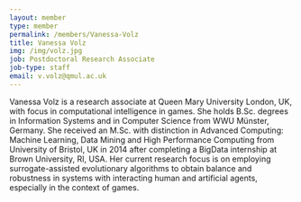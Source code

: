 ```yaml
---
layout: member
type: member
permalink: /members/Vanessa-Volz
title: Vanessa Volz
img: /img/volz.jpg
job: Postdoctoral Research Associate
job-type: staff
email: v.volz@qmul.ac.uk
---
```


Vanessa Volz is a research associate at Queen Mary University London, UK, with focus in computational intelligence in games. She holds B.Sc. degrees in Information Systems and in Computer Science from WWU Münster, Germany. She received an M.Sc. with distinction in Advanced Computing: Machine Learning, Data Mining and High Performance Computing from University of Bristol, UK in 2014 after completing a BigData internship at Brown University, RI, USA. Her current research focus is on employing surrogate-assisted evolutionary algorithms to obtain balance and robustness in systems with interacting human and artificial agents, especially in the context of games.

